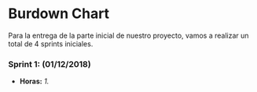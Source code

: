 # Burdown Chart

Para la entrega de la parte inicial de nuestro proyecto, vamos a realizar un total de 4 sprints iniciales.

### Sprint 1: (01/12/2018)

- **Horas:** _1._

